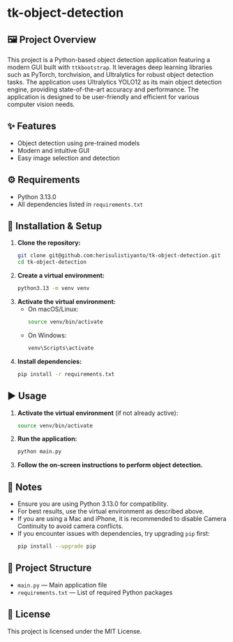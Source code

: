 # tk-object-detection

## 🖼️ Project Overview
This project is a Python-based object detection application featuring a modern GUI built with `ttkbootstrap`. It leverages deep learning libraries such as PyTorch, torchvision, and Ultralytics for robust object detection tasks. The application uses Ultralytics YOLO12 as its main object detection engine, providing state-of-the-art accuracy and performance. The application is designed to be user-friendly and efficient for various computer vision needs.

## ✨ Features
- Object detection using pre-trained models
- Modern and intuitive GUI
- Easy image selection and detection

## ⚙️ Requirements
- Python 3.13.0
- All dependencies listed in `requirements.txt`

## 🚀 Installation & Setup
1. **Clone the repository:**
   ```bash
   git clone git@github.com:herisulistiyanto/tk-object-detection.git
   cd tk-object-detection
   ```
2. **Create a virtual environment:**
   ```bash
   python3.13 -m venv venv
   ```
3. **Activate the virtual environment:**
   - On macOS/Linux:
     ```bash
     source venv/bin/activate
     ```
   - On Windows:
     ```cmd
     venv\Scripts\activate
     ```
4. **Install dependencies:**
   ```bash
   pip install -r requirements.txt
   ```

## ▶️ Usage
1. **Activate the virtual environment** (if not already active):
   ```bash
   source venv/bin/activate
   ```
2. **Run the application:**
   ```bash
   python main.py
   ```
3. **Follow the on-screen instructions to perform object detection.**

## 📝 Notes
- Ensure you are using Python 3.13.0 for compatibility.
- For best results, use the virtual environment as described above.
- If you are using a Mac and iPhone, it is recommended to disable Camera Continuity to avoid camera conflicts.
- If you encounter issues with dependencies, try upgrading `pip` first:
   ```bash
   pip install --upgrade pip
   ```

## 📁 Project Structure
- `main.py` — Main application file
- `requirements.txt` — List of required Python packages

## 🪪 License
This project is licensed under the MIT License.
